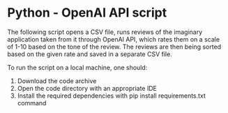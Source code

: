 # Python - OpenAI API script


The following script opens a CSV file, runs reviews of the imaginary application taken from it through OpenAI API, which rates them on a scale of 1-10 based on the tone of the review.
The reviews are then being sorted based on the given rate and saved in a separate CSV file. 


To run the script on a local machine, one should:

1. Download the code archive
2. Open the code directory with an appropriate IDE
3. Install the required dependencies with pip install requirements.txt command

